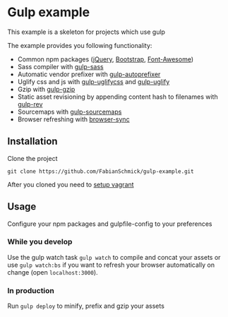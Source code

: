 Gulp example
===========

This example is a skeleton for projects which use gulp 

The example provides you following functionality:
- Common npm packages ([jQuery](https://www.npmjs.com/package/jquery), [Bootstrap](https://www.npmjs.com/package/bootstrap), [Font-Awesome](https://www.npmjs.com/package/font-awesome))
- Sass compiler with [gulp-sass](https://www.npmjs.com/package/gulp-sass)
- Automatic vendor prefixer with [gulp-autoprefixer](https://www.npmjs.com/package/gulp-autoprefixer)
- Uglify css and js with [gulp-uglifycss](https://www.npmjs.com/package/gulp-uglifycss) and [gulp-uglify](https://www.npmjs.com/package/gulp-uglify)
- Gzip with [gulp-gzip](https://www.npmjs.com/package/gulp-gzip)
- Static asset revisioning by appending content hash to filenames with [gulp-rev](https://github.com/sindresorhus/gulp-rev)
- Sourcemaps with [gulp-sourcemaps](https://www.npmjs.com/package/gulp-sourcemaps)
- Browser refreshing with [browser-sync](https://www.npmjs.com/package/browser-sync)


## Installation

Clone the project
```
git clone https://github.com/FabianSchmick/gulp-example.git
```

After you cloned you need to [setup vagrant](https://github.com/FabianSchmick/vagrant_skeleton/blob/master/README.md)

## Usage

Configure your npm packages and gulpfile-config to your preferences

### While you develop
Use the gulp watch task ``gulp watch`` to compile and concat your assets or use ``gulp watch:bs`` if you want to refresh your browser automatically on change (open ``localhost:3000``).

### In production
Run ``gulp deploy`` to minify, prefix and gzip your assets
